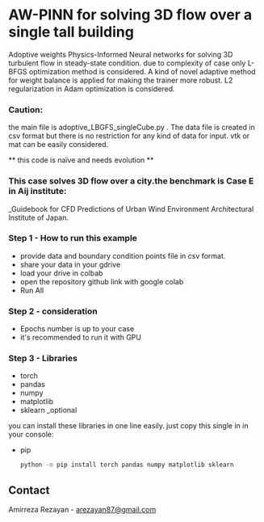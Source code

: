 # AW-PINN for solving 3D flow over a single tall building
Adoptive weights Physics-Informed Neural networks for solving 3D turbulent flow in steady-state condition. 
due to complexity of case only L-BFGS optimization method is considered. A kind of novel adaptive method for weight balance is applied for making the trainer more robust.
L2 regularization in Adam optimization is considered. 

### Caution:
the main file is adoptive_LBGFS_singleCube.py . The data file is created in csv format but there is no restriction for any kind of data for input. vtk or mat can be easily considered.

 ** this code is naïve and needs evolution **



### This case solves 3D flow over a city.the benchmark is Case E in Aij institute:
_Guidebook for CFD Predictions of Urban Wind Environment Architectural Institute of Japan.




### Step 1 - How to run this example
* provide data and boundary condition points file in csv format.
* share your data in your gdrive
* load your drive in colbab
* open the repository github link with google colab
* Run All

### Step 2 - consideration
* Epochs number is up to your case
* it's recommended to run it with GPU 

### Step 3 - Libraries
* torch
* pandas
* numpy
* matplotlib
* sklearn _optional

you can install these libraries in one line easily. just copy this single in in your console:
* pip
  ```sh
  python -m pip install torch pandas numpy matplotlib sklearn
  ```


## Contact

Amirreza Rezayan -  arezayan87@gmail.com

